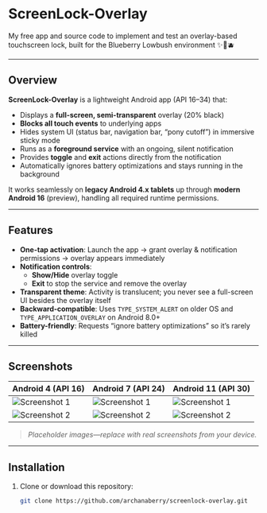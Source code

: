 # ScreenLock-Overlay
My free app and source code to implement and test an overlay-based touchscreen lock, built for the Blueberry Lowbush environment ✨🌱🫐

---

## Overview

**ScreenLock-Overlay** is a lightweight Android app (API 16–34) that:

- Displays a **full-screen, semi-transparent** overlay (20% black)  
- **Blocks all touch events** to underlying apps  
- Hides system UI (status bar, navigation bar, “pony cutoff”) in immersive sticky mode  
- Runs as a **foreground service** with an ongoing, silent notification  
- Provides **toggle** and **exit** actions directly from the notification  
- Automatically ignores battery optimizations and stays running in the background  

It works seamlessly on **legacy Android 4.x tablets** up through **modern Android 16** (preview), handling all required runtime permissions.

---

## Features

- **One-tap activation**: Launch the app → grant overlay & notification permissions → overlay appears immediately  
- **Notification controls**:
  - **Show/Hide** overlay toggle  
  - **Exit** to stop the service and remove the overlay  
- **Transparent theme**: Activity is translucent; you never see a full-screen UI besides the overlay itself  
- **Backward-compatible**: Uses `TYPE_SYSTEM_ALERT` on older OS and `TYPE_APPLICATION_OVERLAY` on Android 8.0+  
- **Battery-friendly**: Requests “ignore battery optimizations” so it’s rarely killed  

---

## Screenshots

| Android 4 (API 16)         | Android 7 (API 24)        | Android 11 (API 30)       |
|----------------------------|---------------------------|---------------------------|
| ![Screenshot 1](archanaberry/android11.png) | ![Screenshot 1](archanaberry/android12.png) | ![Screenshot 1](archanaberry/android13.png) |
| ![Screenshot 2](archanaberry/android1.png) | ![Screenshot 2](archanaberry/android2.png) | ![Screenshot 2](archanaberry/android3.png) |

> *Placeholder images—replace with real screenshots from your device.*

---

## Installation

1. Clone or download this repository:  
   ```bash
   git clone https://github.com/archanaberry/screenlock-overlay.git
